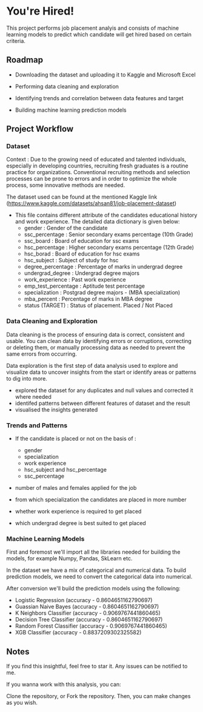 
# You're Hired!

This project performs job placement analyis and consists of machine learning models to predict which candidate will get hired based on certain criteria. 


## Roadmap

- Downloading the dataset and uploading it to Kaggle and Microsoft Excel

- Performing data cleaning and exploration

- Identifying trends and correlation between data features and target

- Building machine learning prediction models 


## Project Workflow

### Dataset

Context : Due to the growing need of educated and talented individuals, especially in developing countries, recruiting fresh graduates is a routine practice for organizations. Conventional recruiting methods and selection processes can be prone to errors and in order to optimize the whole process, some innovative methods are needed.

The dataset used can be found at the mentioned Kaggle link (https://www.kaggle.com/datasets/ahsan81/job-placement-dataset)

- This file contains different attribute of the candidates educational history and work experience. The detailed data dictionary is given below: 
  - gender : Gender of the candidate
  - ssc_percentage : Senior secondary exams percentage (10th Grade)
  - ssc_board : Board of education for ssc exams
  - hsc_percentage : Higher secondary exams percentage (12th Grade)
  - hsc_borad : Board of education for hsc exams
  - hsc_subject : Subject of study for hsc
  - degree_percentage : Percentage of marks in undergrad degree
  - undergrad_degree : Undergrad degree majors
  - work_experience : Past work experience
  - emp_test_percentage : Aptitude test percentage
  - specialization : Postgrad degree majors - (MBA specialization)
  - mba_percent : Percentage of marks in MBA degree
  - status (TARGET) : Status of placement. Placed / Not Placed


### Data Cleaning and Exploration 
Data cleaning is the process of ensuring data is correct, consistent and usable. You can clean data by identifying errors or corruptions, correcting or deleting them, or manually processing data as needed to prevent the same errors from occurring.

Data exploration is the first step of data analysis used to explore and visualize data to uncover insights from the start or identify areas or patterns to dig into more.

- explored the dataset for any duplicates and null values and corrected it where needed
- identifed patterns between different features of dataset and the result
- visualised the insights generated


### Trends and Patterns 
- If the candidate is placed or not on the basis of :
  - gender
  - specialization
  - work experience
  - hsc_subject and hsc_percentage
  - ssc_percentage

- number of males and females applied for the job
- from which specialization the candidates are placed in more number
- whether work experience is required to get placed
- which undergrad degree is best suited to get placed


### Machine Learning Models
First and foremost we'll import all the libraries needed for building the models, for example Numpy, Pandas, SkLearn etc.

In the dataset we have a mix of categorical and numerical data. To build prediction models, we need to convert the categorical data into numerical.

After conversion we'll build the prediction models using the following:
- Logistic Regression (accuracy - 0.8604651162790697)
- Guassian Naive Bayes (accuracy - 0.8604651162790697)
- K Neighbors Classifier (accuracy - 0.9069767441860465)
- Decision Tree Classifier (accuracy - 0.8604651162790697)
- Random Forest Classifier (accuracy - 0.9069767441860465)
- XGB Classifier (accuracy - 0.8837209302325582)

 
## Notes

If you find this insightful, feel free to star it. Any issues can be notified to me.

If you wanna work with this analysis, you can:

Clone the repository, or Fork the repository. Then, you can make changes as you wish.
